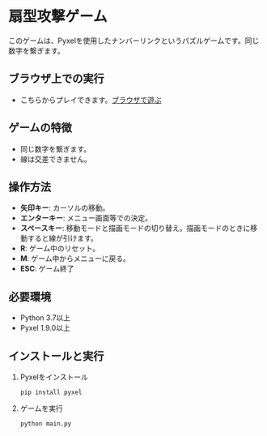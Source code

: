 # 扇型攻撃ゲーム

このゲームは、Pyxelを使用したナンバーリンクというパズルゲームです。同じ数字を繋ぎます。

## ブラウザ上での実行
- こちらからプレイできます。[ブラウザで遊ぶ](https://github.com/ku-ron/pyxel_minigames/blob/main/main/numberlink/readme.md)

## ゲームの特徴
- 同じ数字を繋ぎます。
- 線は交差できません。

## 操作方法
- **矢印キー**: カーソルの移動。
- **エンターキー**: メニュー画面等での決定。
- **スペースキー**: 移動モードと描画モードの切り替え。描画モードのときに移動すると線が引けます。
- **R**: ゲーム中のリセット。
- **M**: ゲーム中からメニューに戻る。
- **ESC**: ゲーム終了

## 必要環境

- Python 3.7以上
- Pyxel 1.9.0以上

## インストールと実行

1. Pyxelをインストール
   ```
   pip install pyxel
   ```

2. ゲームを実行
   ```
   python main.py
   ```
